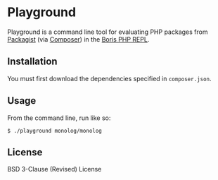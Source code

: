 # Playground

Playground is a command line tool for evaluating PHP packages from [Packagist](https://packagist.org) (via [Composer](https://getcomposer.org)) in the [Boris PHP REPL](https://github.com/d11wtq/boris).

## Installation

You must first download the dependencies specified in `composer.json`.

## Usage

From the command line, run like so:

	$ ./playground monolog/monolog

## License

BSD 3-Clause (Revised) License
